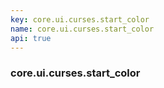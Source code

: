 ```yaml
---
key: core.ui.curses.start_color
name: core.ui.curses.start_color
api: true
---
```


### core.ui.curses.start_color
